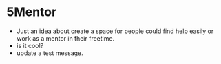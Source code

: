 # 5Mentor
- Just an idea about create a space for people could find help easily or work as a mentor in their freetime.
- is it cool?
- update a test message.
